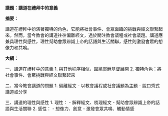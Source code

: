 **講題：講道在禮拜中的意義**

**摘要：**

講道在禮拜中扮演著獨特的角色，它能將社會事件、會眾面臨的挑戰與經文聯繫起來。然而，當今教會的講道往往偏離經文，過於關注教會議程或社會議題。講道應兼具理性與感性，理性幫助會眾辨識上帝的話語與生活關聯，感性則激發會眾的想像力和共鳴。

**大綱：**

一、講道在禮拜中的意義
    1. 與其他程序相似，圍繞耶穌基督展開
    2. 獨特角色：將社會事件、會眾挑戰與經文聯繫起來

二、當今教會講道的問題
    1. 偏離經文
        - 以教會議程或社會議題為主題
        - 脫口秀式講道或分享

三、講道的理性與感性
    1. 理性：
        - 解釋經文、梳理經文
        - 幫助會眾辨識上帝的話語與生活關聯
    2. 感性：
        - 想像力、創意
        - 激發會眾共鳴、觸動情感